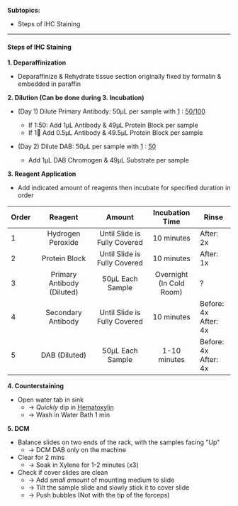 **Subtopics:**
- Steps of IHC Staining

---
#### **Steps of IHC Staining**
**1. Deparaffinization**
- Deparaffinize & Rehydrate tissue section originally fixed by formalin & embedded in paraffin

**2. Dilution (Can be done during 3. Incubation)**
- (Day 1) Dilute Primary Antibody: 50μL per sample with <abbr Title="Antibody">1</abbr> : <abbr Title="Protein Block">50/100</abbr>
	- If 1:50: Add 1μL Antibody & 49μL Protein Block per sample
	- If 1:100: Add 0.5μL Antibody & 49.5μL Protein Block per sample

- (Day 2) Dilute DAB: 50μL per sample with <abbr Title="DAB Chromogen">1</abbr> : <abbr Title="DAB Substrate">50</abbr>
	- Add 1μL DAB Chromogen & 49μL Substrate per sample

**3. Reagent Application**
- Add indicated amount of reagents then incubate for specified duration in order

| Order |          Reagent           |            Amount            |       Incubation Time       | Rinse                   |
| ----- | :------------------------: | :--------------------------: | :-------------------------: | ----------------------- |
| 1     |     Hydrogen Peroxide      | Until Slide is Fully Covered |         10 minutes          | After: 2x               |
| 2     |       Protein Block        | Until Slide is Fully Covered |         10 minutes          | After: 1x               |
| 3     | Primary Antibody (Diluted) |       50μL Each Sample       | Overnight<br>(In Cold Room) | ?                       |
| 4     |     Secondary Antibody     | Until Slide is Fully Covered |         10 minutes          | Before: 4x<br>After: 4x |
| 5     |       DAB (Diluted)        |       50μL Each Sample       |        1-10 minutes         | Before: 4x<br>After: 4x |
**4. Counterstaining**
- Open water tab in sink
	- → *Quickly* dip in <abbr Title="Not the one next to the sink; The one in the microtome room cabinet">Hematoxylin</abbr>
	- → Wash in Water Bath 1 min

**5. DCM**
- Balance slides on two ends of the rack, with the samples facing "Up"
	- → DCM DAB only on the machine
- Clear for 2 mins
	- → Soak in Xylene for 1-2 minutes (x3)
- Check if cover slides are clean
	- → Add *small amount* of mounting medium to slide
	- → Tilt the sample slide and slowly stick it to cover slide
	- → Push bubbles (Not with the tip of the forceps)